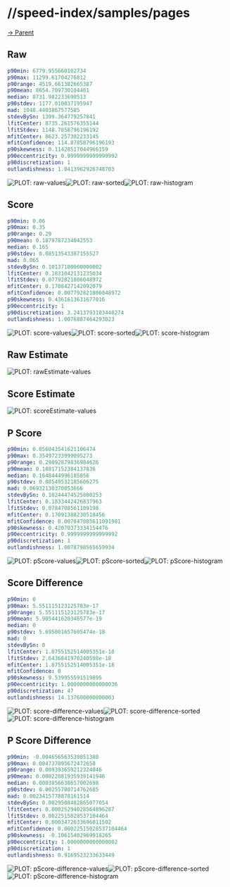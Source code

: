 
# //speed-index/samples/pages

[→ Parent](../..)


## Raw


```yaml
p90min: 6779.955660102734
p90max: 11299.61704276812
p90range: 4519.661382665387
p90mean: 8654.709730104401
median: 8731.982233690513
p90stdev: 1177.010037195947
mad: 1048.4403867577585
stdevBySn: 1399.364779257841
lfitCenter: 8735.261576355144
lfitStdev: 1148.7858796196192
mfitCenter: 8623.257302233145
mfitConfidence: 114.87858796196193
p90skewness: 0.11428517044966159
p90eccentricity: 0.9999999999999992
p90discretization: 1
outlandishness: 1.0413962926748703

```

![PLOT: raw-values](./raw/values.svg)![PLOT: raw-sorted](./raw/sorted.svg)![PLOT: raw-histogram](./raw/histogram.svg)
## Score


```yaml
p90min: 0.06
p90max: 0.35
p90range: 0.29
p90mean: 0.1879787234042553
median: 0.165
p90stdev: 0.08513543387155527
mad: 0.065
stdevBySn: 0.10137100000000002
lfitCenter: 0.1831042131235034
lfitStdev: 0.07792821806048972
mfitCenter: 0.1708427142092079
mfitConfidence: 0.007792821806048972
p90skewness: 0.4361613631677016
p90eccentricity: 1
p90discretization: 3.2413793103448274
outlandishness: 1.0076887464293023

```

![PLOT: score-values](./score/values.svg)![PLOT: score-sorted](./score/sorted.svg)![PLOT: score-histogram](./score/histogram.svg)
## Raw Estimate

![PLOT: rawEstimate-values](./rawEstimate/values.svg)
## Score Estimate

![PLOT: scoreEstimate-values](./scoreEstimate/values.svg)
## P Score


```yaml
p90min: 0.056043541621106474
p90max: 0.35497233999095273
p90range: 0.29892879836984626
p90mean: 0.18817152384137836
median: 0.1648444996185856
p90stdev: 0.08549532185606275
mad: 0.06932130370053666
stdevBySn: 0.10244474525800253
lfitCenter: 0.1833442426837963
lfitStdev: 0.0784708561109198
mfitCenter: 0.17091388230518456
mfitConfidence: 0.007847085611091981
p90skewness: 0.42070373334154476
p90eccentricity: 0.9999999999999992
p90discretization: 1
outlandishness: 1.0078798565659934

```

![PLOT: pScore-values](./pScore/values.svg)![PLOT: pScore-sorted](./pScore/sorted.svg)![PLOT: pScore-histogram](./pScore/histogram.svg)
## Score Difference


```yaml
p90min: 0
p90max: 5.551115123125783e-17
p90range: 5.551115123125783e-17
p90mean: 5.905441620346577e-19
median: 0
p90stdev: 5.695001657605474e-18
mad: 0
stdevBySn: 0
lfitCenter: 1.0755152514005351e-18
lfitStdev: 2.6436841970240598e-18
mfitCenter: 1.0755152514005351e-18
mfitConfidence: 0
p90skewness: 9.539955591519895
p90eccentricity: 1.0000000000000036
p90discretization: 47
outlandishness: 14.137600000000003

```

![PLOT: score-difference-values](./score-difference/values.svg)![PLOT: score-difference-sorted](./score-difference/sorted.svg)![PLOT: score-difference-histogram](./score-difference/histogram.svg)
## P Score Difference


```yaml
p90min: -0.004656563539851388
p90max: 0.004737095672472658
p90range: 0.009393659212324046
p90mean: 0.00022081935939141946
median: 0.0003856638657002698
p90stdev: 0.00255780714762685
mad: 0.0023415778878161514
stdevBySn: 0.0029508482865077054
lfitCenter: 0.00025294028564896287
lfitStdev: 0.0022515028537104464
mfitCenter: 0.0003472633696011502
mfitConfidence: 0.00022515028537104464
p90skewness: -0.10615402969918265
p90eccentricity: 1.0000000000000002
p90discretization: 1
outlandishness: 0.9169523233633449

```

![PLOT: pScore-difference-values](./pScore-difference/values.svg)![PLOT: pScore-difference-sorted](./pScore-difference/sorted.svg)![PLOT: pScore-difference-histogram](./pScore-difference/histogram.svg)